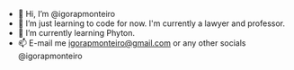 - 👋 Hi, I’m @igorapmonteiro
- 👀 I’m just learning to code for now. I'm currently a lawyer and professor.
- 🌱 I’m currently learning Phyton.
- 📫 E-mail me igorapmonteiro@gmail.com or any other socials @igorapmonteiro

<!---
igorapmonteiro/igorapmonteiro is a ✨ special ✨ repository because its `README.md` (this file) appears on your GitHub profile.
You can click the Preview link to take a look at your changes.
--->
